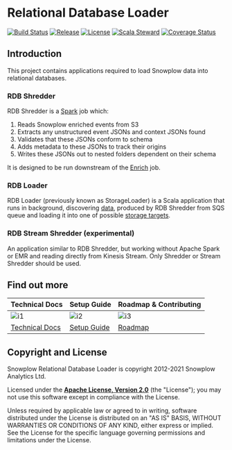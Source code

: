 # Relational Database Loader

[![Build Status][build-image]][build]
[![Release][release-image]][releases]
[![License][license-image]][license]
[![Scala Steward][scala-steward-image]][scala-steward]
[![Coverage Status][coveralls-image]][coveralls]

## Introduction

This project contains applications required to load Snowplow data into relational databases.

### RDB Shredder

RDB Shredder is a [Spark][spark] job which:

1. Reads Snowplow enriched events from S3
2. Extracts any unstructured event JSONs and context JSONs found
3. Validates that these JSONs conform to schema
4. Adds metadata to these JSONs to track their origins
5. Writes these JSONs out to nested folders dependent on their schema

It is designed to be run downstream of the [Enrich][enrich] job.

### RDB Loader

RDB Loader (previously known as StorageLoader) is a Scala application that runs in background, discovering [data][shred], produced by RDB Shredder from SQS queue and loading it into one of possible [storage targets][targets].

### RDB Stream Shredder (experimental)

An application similar to RDB Shredder, but working without Apache Spark or EMR
and reading directly from Kinesis Stream. Only Shredder or Stream Shredder
should be used.

## Find out more

| Technical Docs             | Setup Guide          | Roadmap & Contributing |
|----------------------------|----------------------|------------------------|
| ![i1][techdocs-image]      | ![i2][setup-image]   | ![i3][roadmap-image]   |
| [Technical Docs][techdocs] | [Setup Guide][setup] | [Roadmap][roadmap]     |

## Copyright and License

Snowplow Relational Database Loader is copyright 2012-2021 Snowplow Analytics Ltd.

Licensed under the **[Apache License, Version 2.0][license]** (the "License");
you may not use this software except in compliance with the License.

Unless required by applicable law or agreed to in writing, software
distributed under the License is distributed on an "AS IS" BASIS,
WITHOUT WARRANTIES OR CONDITIONS OF ANY KIND, either express or implied.
See the License for the specific language governing permissions and
limitations under the License.


[techdocs-image]: https://d3i6fms1cm1j0i.cloudfront.net/github/images/techdocs.png
[setup-image]: https://d3i6fms1cm1j0i.cloudfront.net/github/images/setup.png
[roadmap-image]: https://d3i6fms1cm1j0i.cloudfront.net/github/images/roadmap.png
[setup]: https://docs.snowplowanalytics.com/docs/getting-started-on-snowplow-open-source/setup-snowplow-on-aws/setup-destinations/setup-redshift/
[techdocs]: https://docs.snowplowanalytics.com/docs/pipeline-components-and-applications/loaders-storage-targets/snowplow-rdb-loader/
[roadmap]: https://github.com/snowplow/snowplow/projects/7

[spark]: http://spark.apache.org/
[enrich]: https://github.com/snowplow/snowplow/enrich

[targets]: https://github.com/snowplow/snowplow/wiki/Configuring-storage-targets
[shred]: https://docs.snowplowanalytics.com/docs/pipeline-components-and-applications/loaders-storage-targets/snowplow-rdb-loader/rdb-shredder/

[build-image]: https://github.com/snowplow/snowplow-rdb-loader/workflows/Test%20and%20deploy/badge.svg
[build]: https://github.com/snowplow/snowplow-rdb-loader/actions?query=workflow%3A%22Test%22

[release-image]: https://img.shields.io/badge/release-4.2.1-blue.svg?style=flat
[releases]: https://github.com/snowplow/snowplow-rdb-loader/releases

[license-image]: https://img.shields.io/badge/license-Apache--2-blue.svg?style=flat
[license]: https://www.apache.org/licenses/LICENSE-2.0

[scala-steward-image]: https://img.shields.io/badge/Scala_Steward-helping-blue.svg?style=flat&logo=data:image/png;base64,iVBORw0KGgoAAAANSUhEUgAAAA4AAAAQCAMAAAARSr4IAAAAVFBMVEUAAACHjojlOy5NWlrKzcYRKjGFjIbp293YycuLa3pYY2LSqql4f3pCUFTgSjNodYRmcXUsPD/NTTbjRS+2jomhgnzNc223cGvZS0HaSD0XLjbaSjElhIr+AAAAAXRSTlMAQObYZgAAAHlJREFUCNdNyosOwyAIhWHAQS1Vt7a77/3fcxxdmv0xwmckutAR1nkm4ggbyEcg/wWmlGLDAA3oL50xi6fk5ffZ3E2E3QfZDCcCN2YtbEWZt+Drc6u6rlqv7Uk0LdKqqr5rk2UCRXOk0vmQKGfc94nOJyQjouF9H/wCc9gECEYfONoAAAAASUVORK5CYII=
[scala-steward]: https://scala-steward.org

[coveralls]: https://coveralls.io/github/snowplow/snowplow-rdb-loader?branch=master
[coveralls-image]: https://coveralls.io/repos/github/snowplow/snowplow-rdb-loader/badge.svg?branch=master
